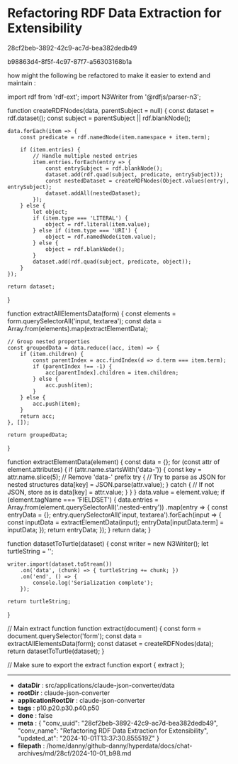 # Refactoring RDF Data Extraction for Extensibility

28cf2beb-3892-42c9-ac7d-bea382dedb49

b98863d4-8f5f-4c97-87f7-a56303168b1a

how might the following be refactored to make it easier to extend and maintain :

import rdf from 'rdf-ext';
import N3Writer from '@rdfjs/parser-n3';


function createRDFNodes(data, parentSubject = null) {
    const dataset = rdf.dataset();
    const subject = parentSubject || rdf.blankNode();

    data.forEach(item => {
        const predicate = rdf.namedNode(item.namespace + item.term);

        if (item.entries) {
            // Handle multiple nested entries
            item.entries.forEach(entry => {
                const entrySubject = rdf.blankNode();
                dataset.add(rdf.quad(subject, predicate, entrySubject));
                const nestedDataset = createRDFNodes(Object.values(entry), entrySubject);
                dataset.addAll(nestedDataset);
            });
        } else {
            let object;
            if (item.type === 'LITERAL') {
                object = rdf.literal(item.value);
            } else if (item.type === 'URI') {
                object = rdf.namedNode(item.value);
            } else {
                object = rdf.blankNode();
            }
            dataset.add(rdf.quad(subject, predicate, object));
        }
    });

    return dataset;
}

function extractAllElementsData(form) {
    const elements = form.querySelectorAll('input, textarea');
    const data = Array.from(elements).map(extractElementData);

    // Group nested properties
    const groupedData = data.reduce((acc, item) => {
        if (item.children) {
            const parentIndex = acc.findIndex(d => d.term === item.term);
            if (parentIndex !== -1) {
                acc[parentIndex].children = item.children;
            } else {
                acc.push(item);
            }
        } else {
            acc.push(item);
        }
        return acc;
    }, []);

    return groupedData;
}

function extractElementData(element) {
    const data = {};
    for (const attr of element.attributes) {
        if (attr.name.startsWith('data-')) {
            const key = attr.name.slice(5); // Remove 'data-' prefix
            try {
                // Try to parse as JSON for nested structures
                data[key] = JSON.parse(attr.value);
            } catch {
                // If not JSON, store as is
                data[key] = attr.value;
            }
        }
    }
    data.value = element.value;
    if (element.tagName === 'FIELDSET') {
        data.entries = Array.from(element.querySelectorAll('.nested-entry'))
            .map(entry => {
                const entryData = {};
                entry.querySelectorAll('input, textarea').forEach(input => {
                    const inputData = extractElementData(input);
                    entryData[inputData.term] = inputData;
                });
                return entryData;
            });
    }
    return data;
}


function datasetToTurtle(dataset) {
    const writer = new N3Writer();
    let turtleString = '';

    writer.import(dataset.toStream())
        .on('data', (chunk) => { turtleString += chunk; })
        .on('end', () => {
            console.log('Serialization complete');
        });

    return turtleString;
}

// Main extract function
function extract(document) {
    const form = document.querySelector('form');
    const data = extractAllElementsData(form);
    const dataset = createRDFNodes(data);
    return datasetToTurtle(dataset);
}

// Make sure to export the extract function
export { extract };

---

* **dataDir** : src/applications/claude-json-converter/data
* **rootDir** : claude-json-converter
* **applicationRootDir** : claude-json-converter
* **tags** : p10.p20.p30.p40.p50
* **done** : false
* **meta** : {
  "conv_uuid": "28cf2beb-3892-42c9-ac7d-bea382dedb49",
  "conv_name": "Refactoring RDF Data Extraction for Extensibility",
  "updated_at": "2024-10-01T13:37:30.855519Z"
}
* **filepath** : /home/danny/github-danny/hyperdata/docs/chat-archives/md/28cf/2024-10-01_b98.md